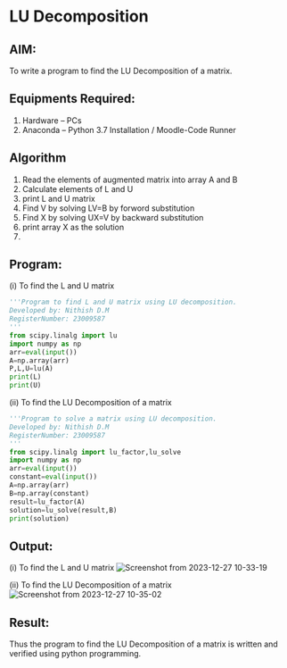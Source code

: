 # LU Decomposition 

## AIM:
To write a program to find the LU Decomposition of a matrix.

## Equipments Required:
1. Hardware – PCs
2. Anaconda – Python 3.7 Installation / Moodle-Code Runner

## Algorithm
1. Read the elements of augmented matrix into array A and B
2. Calculate elements of L and U
3. print L and U matrix
4. Find V by solving LV=B by forword substitution
5. Find X by solving UX=V by backward substitution
6. print array X as the solution
8. 

## Program:
(i) To find the L and U matrix
```python
'''Program to find L and U matrix using LU decomposition.
Developed by: Nithish D.M
RegisterNumber: 23009587
'''
from scipy.linalg import lu
import numpy as np
arr=eval(input())
A=np.array(arr)
P,L,U=lu(A)
print(L)
print(U)
```
(ii) To find the LU Decomposition of a matrix
```python
'''Program to solve a matrix using LU decomposition.
Developed by: Nithish D.M
RegisterNumber: 23009587
'''
from scipy.linalg import lu_factor,lu_solve
import numpy as np
arr=eval(input())
constant=eval(input())
A=np.array(arr)
B=np.array(constant)
result=lu_factor(A)
solution=lu_solve(result,B)
print(solution)
```
## Output:
(i) To find the L and U matrix
![Screenshot from 2023-12-27 10-33-19](https://github.com/Mrnithishx/LU-Decomposition/assets/148201573/eb6f14f0-04bb-4d78-b8af-b64ce18aa502)

(ii) To find the LU Decomposition of a matrix
![Screenshot from 2023-12-27 10-35-02](https://github.com/Mrnithishx/LU-Decomposition/assets/148201573/a326b4e6-cd10-403c-b727-d4388850a615)

## Result:
Thus the program to find the LU Decomposition of a matrix is written and verified using python programming.

